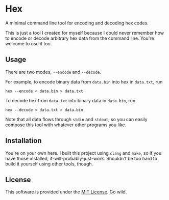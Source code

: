 # Hex

A minimal command line tool for encoding and decoding hex codes.

This is just a tool I created for myself because I could never remember how to
encode or decode arbitrary hex data from the command line. You're welcome to
use it too.

## Usage

There are two modes, `--encode` and `--decode`.

For example, to encode binary data from `data.bin` into hex in `data.txt`, run

```
hex --encode < data.bin > data.txt
```

To decode hex from `data.txt` into binary data in `data.bin`, run

```
hex --decode < data.txt > data.bin
```

Note that all data flows through `stdin` and `stdout`, so you can easily
compose this tool with whatever other programs you like.

## Installation

You're on your own here. I built this project using `clang` and `make`, so if
you have those installed, it-will-probably-just-work. Shouldn't be too hard to
build it yourself using other tools, though.

## License

This software is provided under the [MIT License](LICENSE). Go wild.

